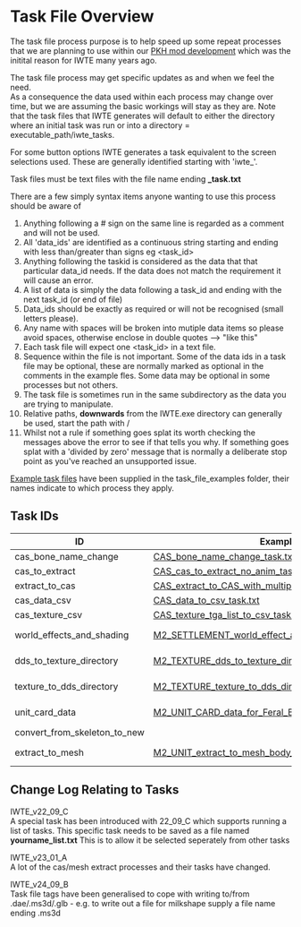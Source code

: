 # Task File Overview
The task file process purpose is to help speed up some repeat processes that we are planning to use within our [PKH mod development](https://discord.gg/wCktBnYnSM) which was the initital reason for IWTE many years ago.
 
The task file process may get specific updates as and when we feel the need.\
As a consequence the data used within each process may change over time, but we are assuming the basic workings will stay as they are.
Note that the task files that IWTE generates will default to either the directory where an initial task was run or into a directory = executable_path/iwte_tasks.

For some button options IWTE generates a task equivalent to the screen selections used. These are generally identified starting with 'iwte_'. 

Task files must be text files with the file name ending **_task.txt**

There are a few simply syntax items anyone wanting to use this process should be aware of
1. Anything following a # sign on the same line is regarded as a comment and will not be used.
2. All 'data_ids' are identified as a continuous string starting and ending with less than/greater than signs eg <task_id>
3. Anything following the taskid is considered as the data that that particular data_id needs. If the data does not match the requirement it will cause an error.
4. A list of data is simply the data following a task_id and ending with the next task_id (or end of file)
5. Data_ids should be exactly as required or will not be recognised (small letters please).
6. Any name with spaces will be broken into mutiple data items so please avoid spaces, otherwise enclose in double quotes -->  "like this"
7. Each task file will expect one <task_id> in a text file.
8. Sequence within the file is not important. Some of the data ids in a task file may be optional, these are normally marked as optional in the comments in the example fles. Some data may be optional in some processes but not others.
9. The task file is sometimes run in the same subdirectory as the data you are trying to manipulate.
10. Relative paths, **downwards** from the IWTE.exe directory can generally be used, start the path with /
11. Whilst not a rule if something goes splat its worth checking the messages above the error to see if that tells you why.  If something goes splat with a 'divided by zero' message that is normally a deliberate stop point as you've reached an unsupported issue.

[Example task files](../task_file_examples) have been supplied in the task_file_examples folder, their names indicate to which process they apply.

## Task IDs
| ID | Example task/s | Documentation | Notes |
| ----|----|----|----|
| cas_bone_name_change | [CAS_bone_name_change_task.txt](../task_file_examples/CAS_bone_name_change_task.txt) |
| cas_to_extract | [CAS_cas_to_extract_no_anim_task.txt](../task_file_examples/CAS_cas_to_extract_no_anim_task.txt) | [strat_models.md)](../documentation/strat_models.md)
| extract_to_cas | [CAS_extract_to_CAS_with_multiple_anims_task.txt](../task_file_examples/CAS_extract_to_CAS_with_multiple_anims_task.txt)
| cas_data_csv | [CAS_data_to_csv_task.txt](../task_file_examples/CAS_data_to_csv_task.txt)
| cas_texture_csv | [CAS_texture_tga_list_to_csv_task.txt](../task_file_examples/CAS_texture_tga_list_to_csv_task.txt)
| world_effects_and_shading | [M2_SETTLEMENT_world_effect_and_shading_task.txt](../task_file_examples/M2_SETTLEMENT_world_effect_and_shading_task.txt) | | M2 only |
| dds_to_texture_directory | [M2_TEXTURE_dds_to_texture_directory_task.txt](../task_file_examples/M2_TEXTURE_dds_to_texture_directory_task.txt) | | M2 only |
| texture_to_dds_directory | [M2_TEXTURE_texture_to_dds_directory_task.txt](../task_file_examples/M2_TEXTURE_texture_to_dds_directory_task.txt) | | M2 only |
| unit_card_data | [M2_UNIT_CARD_data_for_Feral_Blender_addon_task.txt](../task_file_examples/M2_UNIT_CARD_data_for_Feral_Blender_addon_task.txt) | | M2 only |
| convert_from_skeleton_to_new |
| extract_to_mesh | [M2_UNIT_extract_to_mesh_body_WEAPON_SHIELD_anims_task.txt](../task_file_examples/M2_UNIT_extract_to_mesh_body_WEAPON_SHIELD_anims_task.txt) | | M2 only |

## Change Log Relating to Tasks
IWTE_v22_09_C\
A special task has been introduced with 22_09_C which supports running a list of tasks.
This specific task needs to be saved as a file named **yourname_list.txt** 
This is to allow it be selected seperately from other tasks

IWTE_v23_01_A\
A lot of the cas/mesh extract processes and their tasks have changed. 

IWTE_v24_09_B\
Task file tags have been generalised to cope with writing to/from .dae/.ms3d/.glb - e.g. to write out a file for milkshape supply a file name ending .ms3d
